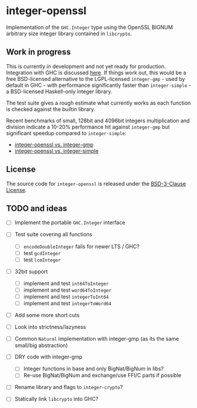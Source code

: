 # integer-openssl

Implementation of the `GHC.Integer` type using the OpenSSL BIGNUM arbitrary size
integer library contained in `libcrypto`.

## Work in progress

This is currently in development and not yet ready for production. Integration
with GHC is discussed
[here](https://github.com/ghc-proposals/ghc-proposals/pull/183). If things work
out, this would be a free BSD-licensed alternative to the LGPL-licensed
`integer-gmp` - used by default in GHC - with performance significantly faster
than `integer-simple` - a BSD-licensed Haskell-only integer library.

The test suite gives a rough estimate what currently works as each function is
checked against the builtin library.

Recent benchmarks of small, 128bit and 4096bit integers multiplication and
division indicate a 10-20% performance hit against `integer-gmp` but significant
speedup compared to `integer-simple`:

* [integer-openssl vs. integer-gmp](https://ch1bo.github.io/integer-openssl/openssl-vs-gmp.html)
* [integer-openssl vs. integer-simple](https://ch1bo.github.io/integer-openssl/openssl-vs-simple.html)

## License

The source code for `integer-openssl` is released under the [BSD-3-Clause License](https://opensource.org/licenses/BSD-3-Clause).

## TODO and ideas

- [ ] Implement the portable `GHC.Integer` interface
- [ ] Test suite covering all functions
  + [ ] `encodeDoubleInteger` fails for newer LTS / GHC?
  + [ ] test `gcdInteger`
  + [ ] test `lcmInteger`
- [ ] 32bit support
  + [ ] implement and test `int64ToInteger`
  + [ ] implement and test `word64ToInteger`
  + [ ] implement and test `integerToInt64`
  + [ ] implement and test `integerToWord64`
- [ ] Add some more short cuts
- [ ] Look into strictness/lazyness
- [ ] Common `Natural` implementation with integer-gmp (as its the same small/big abstraction)
- [ ] DRY code with integer-gmp
  + [ ] Integer functions in base and only BigNat/BigNum in libs?
  + [ ] Re-use BigNat/BigNum and exchange/use FFI/C parts if possible
- [ ] Rename library and flags to `integer-crypto`?
- [ ] Statically link `libcrypto` into GHC?


